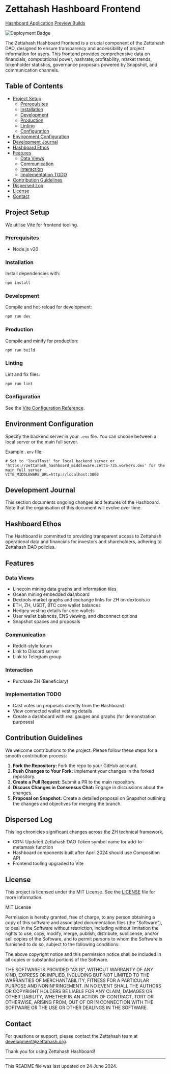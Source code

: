 # Zettahash Hashboard Frontend

[Hashboard Application](https://hashboard.zettahash.org/)
[Preview Builds](https://hashboard-preview.zettahash.org/)

![Deployment Badge](https://img.shields.io/badge/Current_Deployment_Environment-Cloudflare-orange)

The Zettahash Hashboard Frontend is a crucial component of the Zettahash DAO, designed to ensure transparency and accessibility of project information for users. This frontend provides comprehensive data on financials, computational power, hashrate, profitability, market trends, tokenholder statistics, governance proposals powered by Snapshot, and communication channels.

## Table of Contents

- [Project Setup](#project-setup)
  - [Prerequisites](#prerequisites)
  - [Installation](#installation)
  - [Development](#development)
  - [Production](#production)
  - [Linting](#linting)
  - [Configuration](#configuration)
- [Environment Configuration](#environment-configuration)
- [Development Journal](#development-journal)
- [Hashboard Ethos](#hashboard-ethos)
- [Features](#features)
  - [Data Views](#data-views)
  - [Communication](#communication)
  - [Interaction](#interaction)
  - [Implementation TODO](#implementation-todo)
- [Contribution Guidelines](#contribution-guidelines)
- [Dispersed Log](#dispersed-log)
- [License](#license)
- [Contact](#contact)

## Project Setup

We utilise Vite for frontend tooling.

### Prerequisites

- Node.js v20

### Installation

Install dependencies with:

```sh
npm install
```

### Development

Compile and hot-reload for development:

```sh
npm run dev
```

### Production

Compile and minify for production:

```sh
npm run build
```

### Linting

Lint and fix files:

```sh
npm run lint
```

### Configuration

See the [Vite Configuration Reference](https://vitejs.dev/config/).

## Environment Configuration

Specify the backend server in your `.env` file. You can choose between a local server or the main full server.

Example `.env` file:

```dotenv
# Set to 'locallost' for local backend server or 'https://zettahash_hashboard_middleware.zetta-735.workers.dev' for the main full server
VITE_MIDDLEWARE_URL=http://localhost:3000
```

## Development Journal

This section documents ongoing changes and features of the Hashboard. Note that the organisation of this document will evolve over time.

## Hashboard Ethos

The Hashboard is committed to providing transparent access to Zettahash operational data and financials for investors and shareholders, adhering to Zettahash DAO policies.

## Features

### Data Views

- Linecoin mining data graphs and information tiles
- Ocean mining embedded dashboard
- Dextools market graphs and exchange links for ZH on dextools.io
- ETH, ZH, USDT, BTC core wallet balances
- Hedgey vesting details for core wallets
- User wallet balances, ENS viewing, and disconnect options
- Snapshot spaces and proposals

### Communication

- Reddit-style forum
- Link to Discord server
- Link to Telegram group

### Interaction

- Purchase ZH (Beneficiary)

### Implementation TODO

- Cast votes on proposals directly from the Hashboard
- View connected wallet vesting details
- Create a dashboard with real gauges and graphs (for demonstration purposes)

## Contribution Guidelines

We welcome contributions to the project. Please follow these steps for a smooth contribution process:

1. **Fork the Repository:** Fork the repo to your GitHub account.
2. **Push Changes to Your Fork:** Implement your changes in the forked repository.
3. **Create a Pull Request:** Submit a PR to the main repository.
4. **Discuss Changes in Consensus Chat:** Engage in discussions about the changes.
5. **Proposal on Snapshot:** Create a detailed proposal on Snapshot outlining the changes and objectives for merging the branch.

## Dispersed Log

This log chronicles significant changes across the ZH technical framework.

- CDN: Updated Zettahash DAO Token symbol name for add-to-metamask function
- Hashboard components built after April 2024 should use Composition API
- Frontend tooling upgraded to Vite

## License

This project is licensed under the MIT License. See the [LICENSE](LICENSE) file for more information.

MIT License

Permission is hereby granted, free of charge, to any person obtaining a copy of this software and associated documentation files (the "Software"), to deal in the Software without restriction, including without limitation the rights to use, copy, modify, merge, publish, distribute, sublicense, and/or sell copies of the Software, and to permit persons to whom the Software is furnished to do so, subject to the following conditions:

The above copyright notice and this permission notice shall be included in all copies or substantial portions of the Software.

THE SOFTWARE IS PROVIDED "AS IS", WITHOUT WARRANTY OF ANY KIND, EXPRESS OR IMPLIED, INCLUDING BUT NOT LIMITED TO THE WARRANTIES OF MERCHANTABILITY, FITNESS FOR A PARTICULAR PURPOSE AND NONINFRINGEMENT. IN NO EVENT SHALL THE AUTHORS OR COPYRIGHT HOLDERS BE LIABLE FOR ANY CLAIM, DAMAGES OR OTHER LIABILITY, WHETHER IN AN ACTION OF CONTRACT, TORT OR OTHERWISE, ARISING FROM, OUT OF OR IN CONNECTION WITH THE SOFTWARE OR THE USE OR OTHER DEALINGS IN THE SOFTWARE.

## Contact

For questions or support, please contact the Zettahash team at [development@zettahash.org](mailto:development@zettahash.org).

Thank you for using Zettahash Hashboard!

---

This README file was last updated on 24 June 2024.
